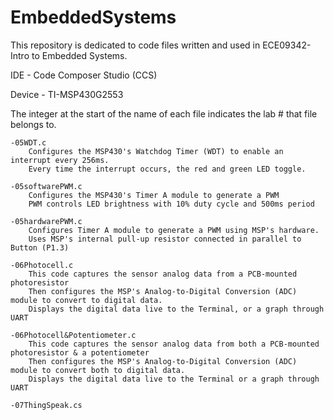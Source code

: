 # EmbeddedSystems
This repository is dedicated to code files written and used in ECE09342-Intro to Embedded Systems.

IDE - Code Composer Studio (CCS)

Device - TI-MSP430G2553

The integer at the start of the name of each file indicates the lab # that file belongs to.

    -05WDT.c 
        Configures the MSP430's Watchdog Timer (WDT) to enable an interrupt every 256ms.
        Every time the interrupt occurs, the red and green LED toggle.
    
    -05softwarePWM.c
        Configures the MSP430's Timer A module to generate a PWM
        PWM controls LED brightness with 10% duty cycle and 500ms period
        
    -05hardwarePWM.c
        Configures Timer A module to generate a PWM using MSP's hardware.
        Uses MSP's internal pull-up resistor connected in parallel to Button (P1.3)

    -06Photocell.c
        This code captures the sensor analog data from a PCB-mounted photoresistor
        Then configures the MSP's Analog-to-Digital Conversion (ADC) module to convert to digital data.
        Displays the digital data live to the Terminal, or a graph through UART
    
    -06Photocell&Potentiometer.c
        This code captures the sensor analog data from both a PCB-mounted photoresistor & a potentiometer
        Then configures the MSP's Analog-to-Digital Conversion (ADC) module to convert both to digital data.
        Displays the digital data live to the Terminal or a graph through UART
        
    -07ThingSpeak.cs
        
    

